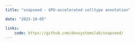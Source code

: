 ```yaml
---
title: "snapseed - GPU-accelerated celltype annotation"

date: "2023-10-05"

links:
    code: https://github.com/devsystemslab/snapseed/
---
```


